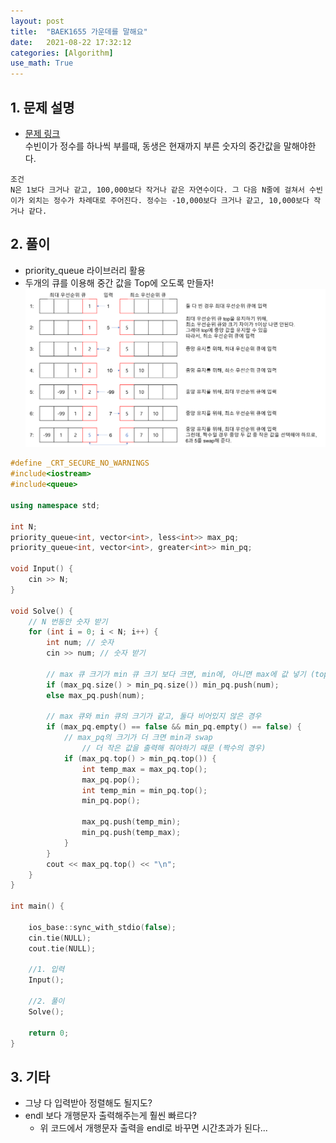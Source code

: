 ```yaml
---
layout: post
title:  "BAEK1655 가운데를 말해요"
date:   2021-08-22 17:32:12
categories: [Algorithm]
use_math: True
---
```


## 1. 문제 설명
* [문제 링크](https://www.acmicpc.net/problem/1655)  
수빈이가 정수를 하나씩 부를때, 동생은 현재까지 부른 숫자의 중간값을 말해야한다.

```
조건
N은 1보다 크거나 같고, 100,000보다 작거나 같은 자연수이다. 그 다음 N줄에 걸쳐서 수빈이가 외치는 정수가 차례대로 주어진다. 정수는 -10,000보다 크거나 같고, 10,000보다 작거나 같다.
```

## 2. 풀이
* priority_queue 라이브러리 활용  
* 두개의 큐를 이용해 중간 값을 Top에 오도록 만들자!  
![](/assets/image/Algorithm/baek_1655_1.png)

```c++
#define _CRT_SECURE_NO_WARNINGS
#include<iostream>
#include<queue>

using namespace std;

int N;
priority_queue<int, vector<int>, less<int>> max_pq;
priority_queue<int, vector<int>, greater<int>> min_pq;

void Input() {
	cin >> N;
}

void Solve() {
	// N 번동안 숫자 받기
	for (int i = 0; i < N; i++) {
		int num; // 숫자
		cin >> num; // 숫자 받기

		// max 큐 크기가 min 큐 크기 보다 크면, min에, 아니면 max에 값 넣기 (top에 중앙을 유지하기 위해)
		if (max_pq.size() > min_pq.size()) min_pq.push(num);
		else max_pq.push(num);

		// max 큐와 min 큐의 크기가 같고, 둘다 비어있지 않은 경우
		if (max_pq.empty() == false && min_pq.empty() == false) {
			// max_pq의 크기가 더 크면 min과 swap
				// 더 작은 값을 출력해 줘야하기 때문 (짝수의 경우)
			if (max_pq.top() > min_pq.top()) {
				int temp_max = max_pq.top();
				max_pq.pop();
				int temp_min = min_pq.top();
				min_pq.pop();

				max_pq.push(temp_min);
				min_pq.push(temp_max);
			}
		}
		cout << max_pq.top() << "\n";
	}
}

int main() {

	ios_base::sync_with_stdio(false);
	cin.tie(NULL);
	cout.tie(NULL);

	//1. 입력
	Input();

	//2. 풀이
	Solve();

	return 0;
}
```

## 3. 기타
* 그냥 다 입력받아 정렬해도 될지도?
* endl 보다 개행문자 출력해주는게 훨씬 빠르다?
    * 위 코드에서 개행문자 출력을 endl로 바꾸면 시간초과가 된다...